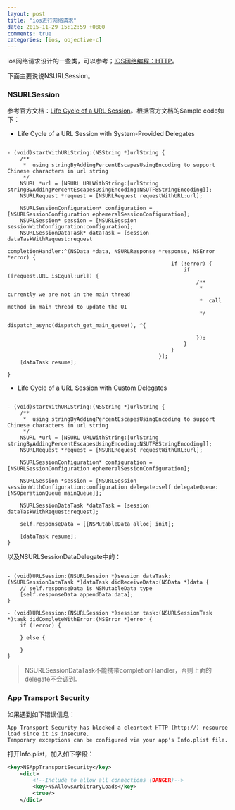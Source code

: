 ```yaml
---
layout: post
title: "ios进行网络请求"
date: 2015-11-29 15:12:59 +0800
comments: true
categories: [ios, objective-c]
---
```


ios网络请求设计的一些类，可以参考；[IOS网络编程：HTTP](http://blog.csdn.net/dyllove98/article/details/9050863)。

下面主要说说NSURLSession。

<!-- more -->

### NSURLSession

参考官方文档：[Life Cycle of a URL Session](https://developer.apple.com/library/ios/documentation/Cocoa/Conceptual/URLLoadingSystem/NSURLSessionConcepts/NSURLSessionConcepts.html#//apple_ref/doc/uid/10000165i-CH2-SW1)。根据官方文档的Sample code如下：

* Life Cycle of a URL Session with System-Provided Delegates

```objc

- (void)startWithURLString:(NSString *)urlString {
    /**
     *  using stringByAddingPercentEscapesUsingEncoding to support Chinese characters in url string
     */
    NSURL *url = [NSURL URLWithString:[urlString stringByAddingPercentEscapesUsingEncoding:NSUTF8StringEncoding]];
    NSURLRequest *request = [NSURLRequest requestWithURL:url];
    
    NSURLSessionConfiguration* configuration = [NSURLSessionConfiguration ephemeralSessionConfiguration];
    NSURLSession* session = [NSURLSession sessionWithConfiguration:configuration];
    NSURLSessionDataTask* dataTask = [session dataTaskWithRequest:request
                                                completionHandler:^(NSData *data, NSURLResponse *response, NSError *error) {
                                                    if (!error) {
                                                        if ([request.URL isEqual:url]) {
                                                            /**
                                                             *  currently we are not in the main thread
                                                             *  call method in main thread to update the UI
                                                             */
                                                            dispatch_async(dispatch_get_main_queue(), ^{

                                                            });
                                                        }
                                                    }
                                                }];
    [dataTask resume];

}

```
<!-- more -->

* Life Cycle of a URL Session with Custom Delegates

```objc

- (void)startWithURLString:(NSString *)urlString {
    /**
     *  using stringByAddingPercentEscapesUsingEncoding to support Chinese characters in url string
     */
    NSURL *url = [NSURL URLWithString:[urlString stringByAddingPercentEscapesUsingEncoding:NSUTF8StringEncoding]];
    NSURLRequest *request = [NSURLRequest requestWithURL:url];
    
    NSURLSessionConfiguration* configuration = [NSURLSessionConfiguration ephemeralSessionConfiguration];
    
    NSURLSession *session = [NSURLSession sessionWithConfiguration:configuration delegate:self delegateQueue:[NSOperationQueue mainQueue]];
    
    NSURLSessionDataTask *dataTask = [session dataTaskWithRequest:request];
    
    self.responseData = [[NSMutableData alloc] init];
    
    [dataTask resume];
}

```

以及NSURLSessionDataDelegate中的：

```objc

- (void)URLSession:(NSURLSession *)session dataTask:(NSURLSessionDataTask *)dataTask didReceiveData:(NSData *)data {
    // self.responseData is NSMutableData type
    [self.responseData appendData:data];
}

- (void)URLSession:(NSURLSession *)session task:(NSURLSessionTask *)task didCompleteWithError:(NSError *)error {
    if (!error) {

    } else {

    }
}

```

> NSURLSessionDataTask不能携带completionHandler，否则上面的delegate不会调到。

### App Transport Security

如果遇到如下错误信息：

```
App Transport Security has blocked a cleartext HTTP (http://) resource load since it is insecure. 
Temporary exceptions can be configured via your app's Info.plist file.
```

打开Info.plist，加入如下字段：

```xml
<key>NSAppTransportSecurity</key>
    <dict>
        <!--Include to allow all connections (DANGER)-->
        <key>NSAllowsArbitraryLoads</key>
        <true/>
    </dict>
```